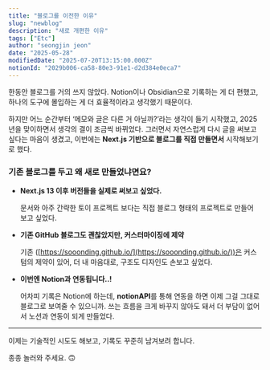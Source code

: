 ```yaml
---
title: "블로그를 이전한 이유"
slug: "newblog"
description: "새로 개편한 이유"
tags: ["Etc"]
author: "seongjin jeon"
date: "2025-05-28"
modifiedDate: "2025-07-20T13:15:00.000Z"
notionId: "2029b006-ca58-80e3-91e1-d2d384e0eca7"
---
```

한동안 블로그를 거의 쓰지 않았다. Notion이나 Obsidian으로 기록하는 게 더 편했고, 하나의 도구에 몰입하는 게 더 효율적이라고 생각했기 때문이다.


하지만 어느 순간부터 ‘메모와 글은 다른 거 아닐까?’라는 생각이 들기 시작했고, 2025년을 맞이하면서 생각의 결이 조금씩 바뀌었다. 그러면서 자연스럽게 다시 글을 써보고 싶다는 마음이 생겼고, 이번에는 **Next.js 기반으로 블로그를 직접 만들면서** 시작해보기로 했다.


### **기존 블로그를 두고 왜 새로 만들었냐면요?**

- **Next.js 13 이후 버전들을 실제로 써보고 싶었다.**

    문서와 아주 간략한 토이 프로젝트 보다는 직접 블로그 형태의 프로젝트로 만들어 보고 싶었다.

- **기존 GitHub 블로그도 괜찮았지만, 커스터마이징에 제약**

    기존 ([https://sooonding.github.io/](https://sooonding.github.io/))은 커스텀의 제약이 있어, 더 내 마음대로, 구조도 디자인도 손보고 싶었다.

- **이번엔 Notion과 연동됩니다..!**

    어차피 기록은 Notion에 하는데, **notionAPI**를 통해 연동을 하면 이제 그걸 그대로 블로그로 보여줄 수 있으니까. 쓰는 흐름을 크게 바꾸지 않아도 돼서 더 부담이 없어서 노션과 연동이 되게 만들었다.


---


이제는 기술적인 시도도 해보고, 기록도 꾸준히 남겨보려 합니다.


종종 놀러와 주세요. 🙃

